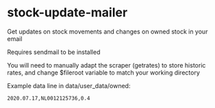 # stock-update-mailer
Get updates on stock movements and changes on owned stock in your email

Requires sendmail to be installed

You will need to manually adapt the scraper (getrates) to store historic rates, and change $fileroot variable to match your working directory

Example data line in data/user_data/owned:
```
2020.07.17,NL0012125736,0.4
```
